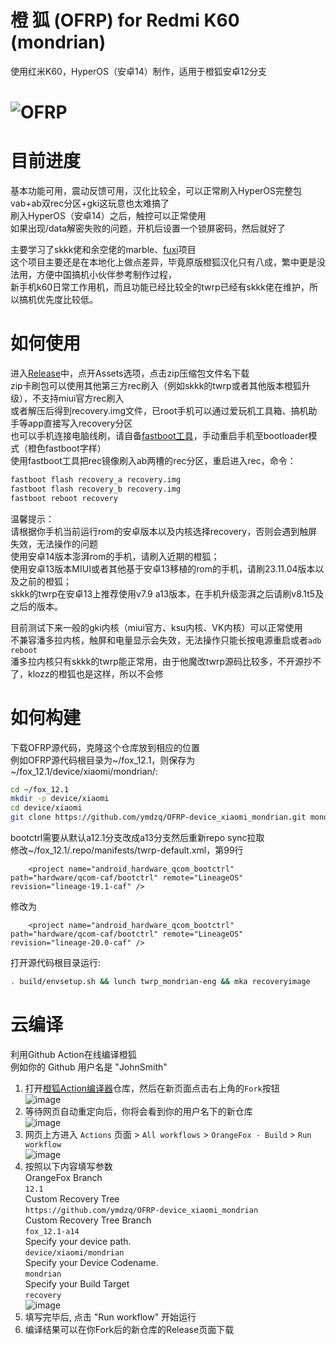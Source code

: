 # 橙 狐 (OFRP) for Redmi K60 (mondrian)  
使用红米K60，HyperOS（安卓14）制作，适用于橙狐安卓12分支  

![OFRP](https://image.ibb.co/cTMWux/logo.jpg "OFRP")  
====================================================
# 目前进度
基本功能可用，震动反馈可用，汉化比较全，可以正常刷入HyperOS完整包  
vab+ab双rec分区+gki这玩意也太难搞了  
刷入HyperOS（安卓14）之后，触控可以正常使用  
如果出现/data解密失败的问题，开机后设置一个锁屏密码，然后就好了

主要学习了skkk佬和余空佬的marble、[fuxi](https://github.com/Device-Tree-Fuxi/device_xiaomi_fuxi_TWRP)项目  
这个项目主要还是在本地化上做点差异，毕竟原版橙狐汉化只有八成，繁中更是没法用，方便中国搞机小伙伴参考制作过程，  
新手机k60日常工作用机，而且功能已经比较全的twrp已经有skkk佬在维护，所以搞机优先度比较低。  
# 如何使用
进入[Release](https://github.com/ymdzq/OFRP-device_xiaomi_mondrian/releases)中，点开Assets选项，点击zip压缩包文件名下载  
zip卡刷包可以使用其他第三方rec刷入（例如skkk的twrp或者其他版本橙狐升级），不支持miui官方rec刷入  
或者解压后得到recovery.img文件，已root手机可以通过爱玩机工具箱、搞机助手等app直接写入recovery分区  
也可以手机连接电脑线刷，请自备[fastboot工具](https://developer.android.google.cn/studio/releases/platform-tools?hl=zh-cn)，手动重启手机至bootloader模式（橙色fastboot字样）  
使用fastboot工具把rec镜像刷入ab两槽的rec分区，重启进入rec，命令：  
```bash
fastboot flash recovery_a recovery.img
fastboot flash recovery_b recovery.img
fastboot reboot recovery
```
温馨提示：  
请根据你手机当前运行rom的安卓版本以及内核选择recovery，否则会遇到触屏失效，无法操作的问题  
使用安卓14版本澎湃rom的手机，请刷入近期的橙狐；  
使用安卓13版本MIUI或者其他基于安卓13移植的rom的手机，请刷23.11.04版本以及之前的橙狐；  
skkk的twrp在安卓13上推荐使用v7.9 a13版本，在手机升级澎湃之后请刷v8.1t5及之后的版本。  

目前测试下来一般的gki内核（miui官方、ksu内核、VK内核）可以正常使用  
不兼容潘多拉内核，触屏和电量显示会失效，无法操作只能长按电源重启或者`adb reboot`  
潘多拉内核只有skkk的twrp能正常用，由于他魔改twrp源码比较多，不开源抄不了，klozz的橙狐也是这样，所以不会修  

# 如何构建
下载OFRP源代码，克隆这个仓库放到相应的位置  
例如OFRP源代码根目录为~/fox_12.1，则保存为~/fox_12.1/device/xiaomi/mondrian/:  
```bash
cd ~/fox_12.1
mkdir -p device/xiaomi
cd device/xiaomi
git clone https://github.com/ymdzq/OFRP-device_xiaomi_mondrian.git mondrian
```
bootctrl需要从默认a12.1分支改成a13分支然后重新repo sync拉取  
修改~/fox_12.1/.repo/manifests/twrp-default.xml，第99行  
```
    <project name="android_hardware_qcom_bootctrl" path="hardware/qcom-caf/bootctrl" remote="LineageOS" revision="lineage-19.1-caf" />
```
修改为  
```
    <project name="android_hardware_qcom_bootctrl" path="hardware/qcom-caf/bootctrl" remote="LineageOS" revision="lineage-20.0-caf" />
```
打开源代码根目录运行:  
```bash
. build/envsetup.sh && lunch twrp_mondrian-eng && mka recoveryimage
```
# 云编译
利用Github Action在线编译橙狐  
例如你的 Github 用户名是 "JohnSmith"  
1. 打开[橙狐Action编译器](https://github.com/ymdzq/OrangeFox-Action-Builder)仓库，然后在新页面点击右上角的`Fork`按钮  
![image](https://user-images.githubusercontent.com/37921907/177914706-c92476c5-7e14-4fb3-be94-0c8a11dae874.png)
2. 等待网页自动重定向后，你将会看到你的用户名下的新仓库  
![image](https://user-images.githubusercontent.com/37921907/177915106-5bde6fc9-303c-479e-b290-22b48efd1e4e.png)
3. 网页上方进入 `Actions` 页面 > `All workflows` > `OrangeFox - Build` > `Run workflow`  
![image](https://user-images.githubusercontent.com/37921907/177915304-8731ed80-1d49-48c9-9848-70d0ac8f2720.png)
4. 按照以下内容填写参数  
OrangeFox Branch  
`12.1`  
Custom Recovery Tree  
`https://github.com/ymdzq/OFRP-device_xiaomi_mondrian`  
Custom Recovery Tree Branch  
`fox_12.1-a14`  
Specify your device path.  
`device/xiaomi/mondrian`  
Specify your Device Codename.  
`mondrian`  
Specify your Build Target  
`recovery`  
![image](https://user-images.githubusercontent.com/37921907/177915346-71c29149-78fb-4a00-996f-5d84ffc9eb8c.png)
5. 填写完毕后, 点击 "Run workflow" 开始运行
6. 编译结果可以在你Fork后的新仓库的Release页面下载
